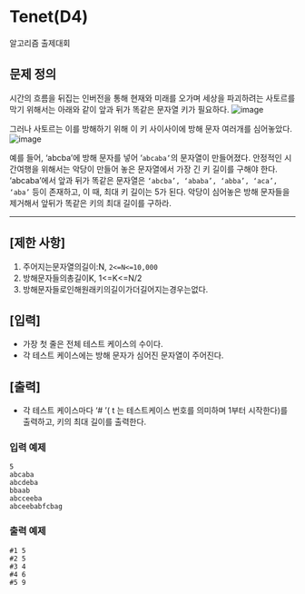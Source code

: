 # Tenet(D4)
알고리즘 출제대회

## 문제 정의 
시간의 흐름을 뒤집는 인버전을 통해 현재와 미래를 오가며 세상을 파괴하려는 사토르를막기 위해서는 아래와 같이 앞과 뒤가 똑같은 문자열 키가 필요하다.
![image](https://user-images.githubusercontent.com/24693833/121142711-3f15f880-c877-11eb-88de-b6f8bfbed0b9.png)

그러나 사토르는 이를 방해하기 위해 이 키 사이사이에 방해 문자 여러개를 심어놓았다.
![image](https://user-images.githubusercontent.com/24693833/121142756-4806ca00-c877-11eb-8157-587ad7b4c5b7.png)

예를 들어, ‘abcba’에 방해 문자를 넣어 ‘`abcaba’`의 문자열이 만들어졌다. 안정적인 시간여행을 위해서는 악당이 만들어 놓은 문자열에서 가장 긴 키 길이를 구해야 한다. 
‘abcaba’에서 앞과 뒤가 똑같은 문자열은 `‘abcba’, ‘ababa’, ‘abba’, ‘aca’, ‘aba’` 등이 존재하고, 이 때, 최대 키 길이는 5가 된다.
악당이 심어놓은 방해 문자들을 제거해서 앞뒤가 똑같은 키의 최대 길이를 구하라.

---
## [제한 사항]
1. 주어지는문자열의길이:N, `2<=N<=10,000`
2. 방해문자들의총길이K, 1<=K<=N/2
3. 방해문자들로인해원래키의길이가더길어지는경우는없다.

## [입력]
* 가장 첫 줄은 전체 테스트 케이스의 수이다.
* 각 테스트 케이스에는 방해 문자가 심어진 문자열이 주어진다.

## [출력]
* 각 테스트 케이스마다 ‘# ’( t 는 테스트케이스 번호를 의미하며 1부터 시작한다)를 출력하고, 키의 최대 길이를 출력한다.

### 입력 예제
```
5
abcaba 
abcdeba 
bbaab 
abcceeba 
abceebabfcbag
```
### 출력 예제
```
#1 5
#2 5
#3 4
#4 6
#5 9
```
